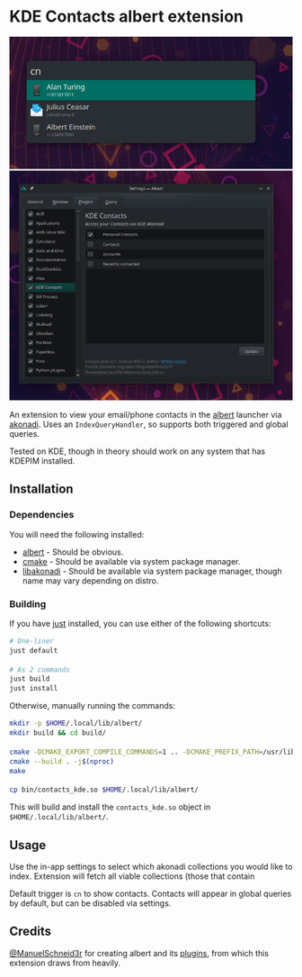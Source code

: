 # KDE Contacts albert extension

![launcher](./doc/launcher_demo.png)
![settings](./doc/settings_demo.png)

An extension to view your email/phone contacts in the [albert](https://albertlauncher.github.io/) launcher via [akonadi](https://api.kde.org/kdepim/akonadi/html/client_libraries.html).
Uses an `IndexQueryHandler`, so supports both triggered and global queries.

Tested on KDE, though in theory should work on any system that has KDEPIM installed.

## Installation

### Dependencies

You will need the following installed:

- [albert](https://albertlauncher.github.io/) - Should be obvious.
- [cmake](https://cmake.org/) - Should be available via system package manager.
- [libakonadi](https://api.kde.org/kdepim/akonadi/html/client_libraries.html) - Should be available via system package manager, though name may vary depending on distro.

### Building

If you have [just](https://github.com/casey/just) installed, you can use either of the following shortcuts:

```sh
# One-liner
just default

# As 2 commands
just build
just install
```

Otherwise, manually running the commands:

```sh
mkdir -p $HOME/.local/lib/albert/
mkdir build && cd build/

cmake -DCMAKE_EXPORT_COMPILE_COMMANDS=1 .. -DCMAKE_PREFIX_PATH=/usr/lib/$(gcc -dumpmachine)/cmake/
cmake --build . -j$(nproc)
make

cp bin/contacts_kde.so $HOME/.local/lib/albert/
```

This will build and install the `contacts_kde.so` object in `$HOME/.local/lib/albert/`.

## Usage

Use the in-app settings to select which akonadi collections you would like to index.
Extension will fetch all viable collections (those that contain

Default trigger is `cn` to show contacts.
Contacts will appear in global queries by default, but can be disabled via settings.

## Credits

[@ManuelSchneid3r](https://github.com/ManuelSchneid3r) for creating albert and its [plugins](https://github.com/albertlauncher/plugins), from which this extension draws from heavily.
